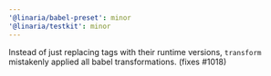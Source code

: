 ```yaml
---
'@linaria/babel-preset': minor
'@linaria/testkit': minor
---
```


Instead of just replacing tags with their runtime versions, `transform` mistakenly applied all babel transformations. (fixes #1018)
